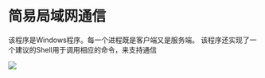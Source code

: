 # 简易局域网通信

该程序是Windows程序。每一个进程既是客户端又是服务端。
该程序还实现了一个建议的Shell用于调用相应的命令，来支持通信

![](http://images2017.cnblogs.com/blog/1227331/201709/1227331-20170929214807465-801306925.png)
